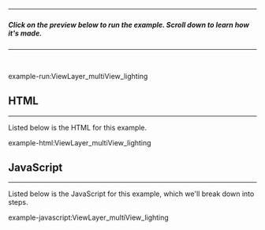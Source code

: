 
---
#####  
##### Click on the preview below to run the example. Scroll down to learn how it's made.
---

<br>

example-run:ViewLayer_multiView_lighting

## HTML

---

Listed below is the HTML for this example.

example-html:ViewLayer_multiView_lighting

## JavaScript

---

Listed below is the JavaScript for this example, which we'll break down into steps.

example-javascript:ViewLayer_multiView_lighting
